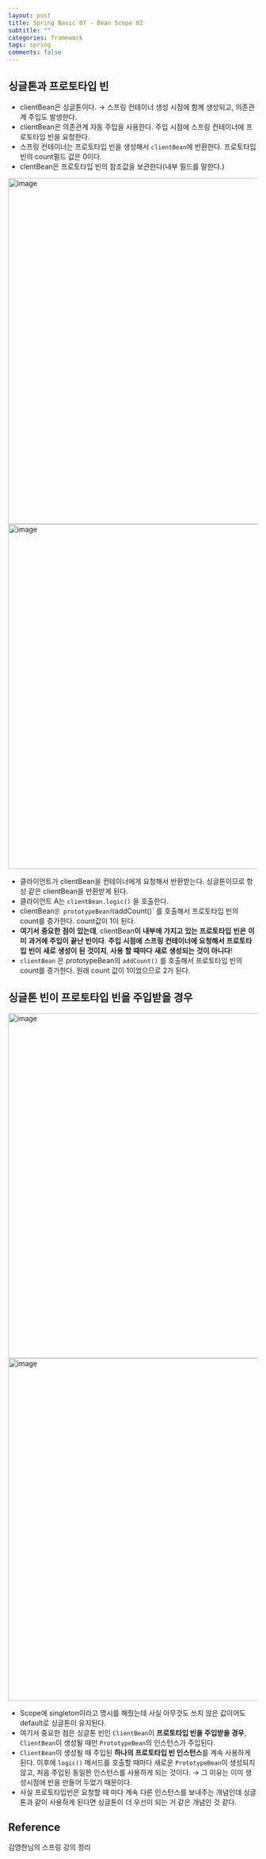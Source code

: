 ```yaml
---
layout: post
title: Spring Basic 07 - Bean Scope 02
subtitle: ""
categories: framework
tags: spring
comments: false
---
```


## 싱글톤과 프로토타입 빈

- clientBean은 싱글톤이다. → 스프링 컨테이너 생성 시점에 함께 생성되고, 의존관계 주입도 발생한다.
- clientBean은 의존관계 자동 주입을 사용한다. 주입 시점에 스프링 컨테이너에 프로토타입 빈을 요청한다.
- 스프링 컨테이너는 프로토타입 빈을 생성해서 `clientBean`에 반환한다. 프로토타입 빈의 count필드 값은 0이다.
- clentBean은 프로토타입 빈의 참조값을 보관한다(내부 필드를 말한다.)

<img width="699" alt="image" src="https://github.com/user-attachments/assets/d24d7184-c9a4-453e-8ff5-5f69635cf562">
<img width="697" alt="image" src="https://github.com/user-attachments/assets/973b6327-48d8-4140-a6cb-db278cae2563">

- 클라이언트가 clientBean을 컨테이너에게 요청해서 반환받는다. 싱글톤이므로 항상 같은 clientBean을 반환받게 된다.
- 클라이언트 A는 `clientBean.logic()` 을 호출한다.
- clientBean`은 prototypeBean의`addCount()` 를 호출해서 프로토타입 빈의 count를 증가한다.
count값이 1이 된다.
- **여기서** **중요한** **점이** **있는데**, clientBean**이** **내부에** **가지고** **있는** **프로토타입** **빈은** **이미** **과거에** **주입이** **끝난** **빈이다**.
**주입** **시점에** **스프링** **컨테이너에** **요청해서** **프로토타입** **빈이** **새로** **생성이** **된** **것이지**, **사용** **할** **때마다** **새로** **생성되는** **것이** **아니다**!
- `clientBean` 은 prototypeBean의 `addCount()` 를 호출해서 프로토타입 빈의 count를 증가한다. 원래 count 값이 1이었으므로 2가 된다.

## 싱글톤 빈이 프로토타입 빈을 주입받을 경우
<img width="697" alt="image" src="https://github.com/user-attachments/assets/ecbf385d-28cf-4c05-b97b-c8a997e5ae6c">
<img width="692" alt="image" src="https://github.com/user-attachments/assets/d9bfa24b-7e4e-46e3-93dd-8143103aef0b">
  
- Scope에 singleton이라고 명시를 해줬는데 사실 아무것도 쓰지 않은 값이어도 default로 싱글톤이 유지된다.
- 여기서 중요한 점은 싱글톤 빈인 `ClientBean`이 **프로토타입 빈을 주입받을 경우**, `ClientBean`이 생성될 때만 `PrototypeBean`의 인스턴스가 주입된다. 
- `ClientBean`이 생성될 때 주입된 **하나의 프로토타입 빈 인스턴스**를 계속 사용하게 된다. 이후에 `logic()` 메서드를 호출할 때마다 새로운 `PrototypeBean`이 생성되지 않고, 처음 주입된 동일한 인스턴스를 사용하게 되는 것이다. → 그 이유는 이미 생성시점에 빈을 만들어 두었기 때문이다.
- 사실 프로토타입빈은 요청할 때 마다 계속 다른 인스턴스를 보내주는 개념인데 싱글톤과 같이 사용하게 된다면 싱글톤이 더 우선이 되는 거 같은 개념인 것 같다.



## Reference

김영한님의 스프링 강의 정리